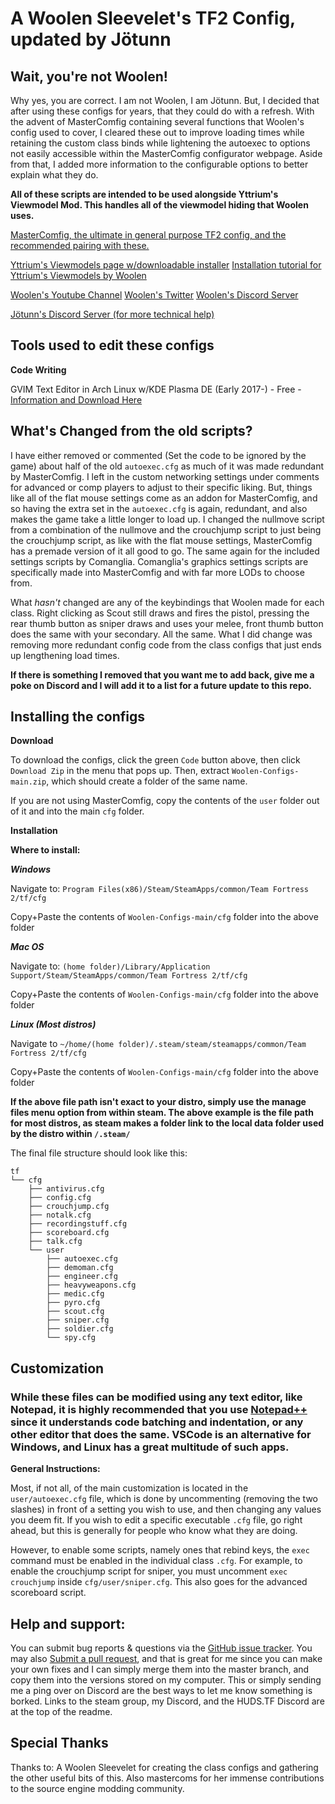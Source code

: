 
A Woolen Sleevelet's TF2 Config, updated by Jötunn
======

Wait, you're not Woolen!
-------
Why yes, you are correct. I am not Woolen, I am Jötunn. But, I decided that after using these configs for years, that they could do with a refresh. With the advent of MasterComfig containing several functions that Woolen's config used to cover, I cleared these out to improve loading times while retaining the custom class binds while lightening the autoexec to options not easily accessible within the MasterComfig configurator webpage. Aside from that, I added more information to the configurable options to better explain what they do.

**All of these scripts are intended to be used alongside Yttrium's Viewmodel Mod. This handles all of the viewmodel hiding that Woolen uses.**

[MasterComfig, the ultimate in general purpose TF2 config, and the recommended pairing with these.](https://mastercomfig.com/ "MasterComfig")

[Yttrium's Viewmodels page w/downloadable installer](https://www.teamfortress.tv/34834/yttriums-competitive-viewmodels "Yttrium's Competitive Viewmodels")
[Installation tutorial for Yttrium's Viewmodels by Woolen](https://www.youtube.com/watch?v=4phrSBGD1qA "# Yttrium's Competitive Viewmodels in 60 Seconds")

[Woolen's Youtube Channel](www.youtube.com/user/TheBoy7477 "Woolen's Youtube link")
[Woolen's Twitter](www.twitter.com/WoolenSleevelet "Woolen's Twitter link")
[Woolen's Discord Server](www.discord.gg/8FNrdFR "Woolen's Discord server link")

[Jötunn's Discord Server (for more technical help)](https://discord.gg/NhnSysw "Jötunn's Discord server link")


Tools used to edit these configs
-------
**Code Writing**

GVIM Text Editor in Arch Linux w/KDE Plasma DE (Early 2017-) - Free - [Information and Download Here](https://www.vim.org/)

What's Changed from the old scripts?
-----------
I have either removed or commented (Set the code to be ignored by the game) about half of the old `autoexec.cfg` as much of it was made redundant by MasterComfig. I left in the custom networking settings under comments for advanced or comp players to adjust to their specific liking. But, things like all of the flat mouse settings come as an addon for MasterComfig, and so having the extra set in the `autoexec.cfg` is again, redundant, and also makes the game take a little longer to load up. I changed the nullmove script from a combination of the nullmove and the crouchjump script to just being the crouchjump script, as like with the flat mouse settings, MasterComfig has a premade version of it all good to go. The same again for the included settings scripts by Comanglia. Comanglia's graphics settings scripts are specifically made into MasterComfig and with far more LODs to choose from. 

What *hasn't* changed are any of the keybindings that Woolen made for each class. Right clicking as Scout still draws and fires the pistol, pressing the rear thumb button as sniper draws and uses your melee, front thumb button does the same with your secondary. All the same. What I did change was removing more redundant config code from the class configs that just ends up lengthening load times. 

**If there is something I removed that you want me to add back, give me a poke on Discord and I will add it to a list for a future update to this repo.**


Installing the configs
-------

**Download**

To download the configs, click the green `Code` button above, then click `Download Zip` in the menu that pops up. Then, extract `Woolen-Configs-main.zip`, which should create a folder of the same name.

If you are not using MasterComfig, copy the contents of the `user` folder out of it and into the main `cfg` folder.

**Installation**

**Where to install:**

***Windows***

Navigate to:
`Program Files(x86)/Steam/SteamApps/common/Team Fortress 2/tf/cfg`

Copy+Paste the contents of `Woolen-Configs-main/cfg` folder into the above folder

***Mac OS***

Navigate to:
`(home folder)/Library/Application Support/Steam/SteamApps/common/Team Fortress 2/tf/cfg`

Copy+Paste the contents of `Woolen-Configs-main/cfg` folder into the above folder

***Linux (Most distros)***

Navigate to
`~/home/(home folder)/.steam/steam/steamapps/common/Team Fortress 2/tf/cfg`

Copy+Paste the contents of `Woolen-Configs-main/cfg` folder into the above folder

**If the above file path isn't exact to your distro, simply use the manage files menu option from within steam. The above example is the file path for most distros, as steam makes a folder link to the local data folder used by the distro within `/.steam/`**

The final file structure should look like this:
```
tf
└── cfg
    ├── antivirus.cfg
    ├── config.cfg
    ├── crouchjump.cfg
    ├── notalk.cfg
    ├── recordingstuff.cfg
    ├── scoreboard.cfg
    ├── talk.cfg
    └── user
        ├── autoexec.cfg
        ├── demoman.cfg
        ├── engineer.cfg
        ├── heavyweapons.cfg
        ├── medic.cfg
        ├── pyro.cfg
        ├── scout.cfg
        ├── sniper.cfg
        ├── soldier.cfg
        └── spy.cfg
```
Customization
-------

### While these files can be modified using any text editor, like Notepad, it is highly recommended that you use [Notepad++](https://notepad-plus-plus.org/) since it understands code batching and indentation, or any other editor that does the same. VSCode is an alternative for Windows, and Linux has a great multitude of such apps.


**General Instructions:**

Most, if not all, of the main customization is located in the `user/autoexec.cfg` file, which is done by uncommenting (removing the two slashes) in front of a setting you wish to use, and then changing any values you deem fit. If you wish to edit a specific executable `.cfg` file, go right ahead, but this is generally for people who know what they are doing.

However, to enable some scripts, namely ones that rebind keys, the `exec` command must be enabled in the individual class `.cfg`. For example, to enable the crouchjump script for sniper, you must uncomment `exec crouchjump` inside `cfg/user/sniper.cfg`. This also goes for the advanced scoreboard script.

Help and support:
-------

You can submit bug reports & questions via the [GitHub issue tracker](https://github.com/Jotunn/Woolen-Configs/issues).
You may also [Submit a pull request](https://github.com/Jotunn/Woolen-Configs/pulls), and that is great for me since you can make your own fixes and I can simply merge them into the master branch, and copy them into the versions stored on my computer.
This or simply sending me a ping over on Discord are the best ways to let me know something is borked. Links to the steam group, my Discord, and the HUDS.TF Discord are at the top of the readme.


Special Thanks
-------

Thanks to: A Woolen Sleevelet for creating the class configs and gathering the other useful bits of this. Also mastercoms for her immense contributions to the source engine modding community.


